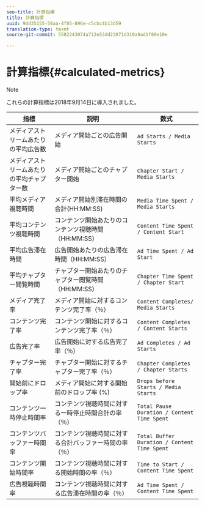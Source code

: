 ```yaml
---
seo-title: 計算指標
title: 計算指標
uuid: 9dd35155-58aa-4f05-896e-c5cbc4b13d59
translation-type: tm+mt
source-git-commit: 5582243074a712e53dd23071d319a9ad1f89e10e

---
```



# 計算指標{#calculated-metrics}

>[!NOTE]
>
>これらの計算指標は2018年9月14日に導入されました。

| 指標 | 説明 | 数式 |
|---|---|---|
| メディアストリームあたりの平均広告数 | メディア開始ごとの広告開始 | `Ad Starts / Media Starts` |
| メディアストリームあたりの平均チャプター数 | メディア開始ごとのチャプター開始 | `Chapter Start / Media Starts` |
| 平均メディア視聴時間 | メディア開始別滞在時間の合計(HH:MM:SS) | `Media Time Spent / Media Starts` |
| 平均コンテンツ視聴時間 | コンテンツ開始あたりのコンテンツ視聴時間（HH:MM:SS） | `Content Time Spent / Content Start` |
| 平均広告滞在時間 | 広告開始あたりの広告滞在時間（HH:MM:SS） | `Ad Time Spent / Ad Start` |
| 平均チャプター閲覧時間 | チャプター開始あたりのチャプター閲覧時間（HH:MM:SS） | `Chapter Time Spent / Chapter Start` |
| メディア完了率 | メディア開始に対するコンテンツ完了率（％） | `Content Completes/ Media Starts` |
| コンテンツ完了率 | コンテンツ開始に対するコンテンツ完了率（％） | `Content Completes / Content Starts` |
| 広告完了率 | 広告開始に対する広告完了率（％） | `Ad Completes / Ad Starts` |
| チャプター完了率 | チャプター開始に対するチャプター完了率（％） | `Chapter Completes / Chapter Starts` |
| 開始前にドロップ率 | メディア開始に対する開始前のドロップ率 (%) | `Drops before Starts / Media Starts` |
| コンテンツ一時停止時間率 | コンテンツ視聴時間に対する一時停止時間合計の率（％） | `Total Pause Duration / Content Time Spent` |
| コンテンツバッファー時間率 | コンテンツ視聴時間に対する合計バッファー時間の率（％） | `Total Buffer Duration / Content Time Spent` |
| コンテンツ開始時間率 | コンテンツ視聴時間に対する開始時間の率（％） | `Time to Start / Content Time Spent` |
| 広告視聴時間率 | コンテンツ視聴時間に対する広告滞在時間の率（％） | `Ad Time Spent / Content Time Spent` |
